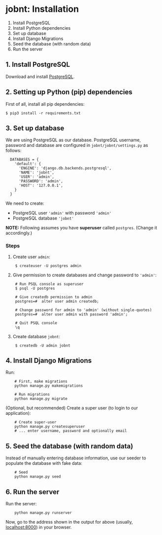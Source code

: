 # jobnt: Installation

1. Install PostgreSQL
2. Install Python dependencies
3. Set up database
4. Install Django Migrations
5. Seed the database (with random data)
6. Run the server

## 1. Install PostgreSQL

Download and install [PostgreSQL](https://www.postgresql.org/download/).

## 2. Setting up Python (pip) dependencies

First of all, install all pip dependencies:

```
$ pip3 install -r requirements.txt
```

## 3. Set up database

We are using PostgreSQL as our database. PostgreSQL username, password and database are configured in `jobnt/jobnt/settings.py` as follows:

```
  DATABASES = {
    'default': {
      'ENGINE': 'django.db.backends.postgresql',
      'NAME': 'jobnt',
      'USER': 'admin', 
      'PASSWORD': 'admin',
      'HOST': '127.0.0.1',
    }
  }
```

We need to create:

* PostgreSQL user `'admin'` with password `'admin'`
* PostgreSQL database `'jobnt'`

**NOTE:** Following assumes you have **superuser** called `postgres`. (Change it accordingly.)

### Steps

1. Create user `admin`:

        $ createuser -U postgres admin

2. Give permission to create databases and change password to `'admin'`:

        # Run PSQL console as superuser
        $ psql -U postgres
        
        # Give createdb permission to admin
        postgres=#  alter user admin createdb;
        
        # Change password for admin to 'admin' (without single-quotes)
        postgres=#  alter user admin with password 'admin';

        # Quit PSQL console
        \q

3. Create database `jobnt`:

        $ createdb -U admin jobnt

## 4. Install Django Migrations

Run:

        # First, make migrations
        python manage.py makemigrations

        # Run migrations
        python manage.py migrate

(Optional, but recommended) Create a super user (to login to our application):

        # Create super-user
        python manage.py createsuperuser
        # ... enter username, password and optionally email

## 5. Seed the database (with random data)

Instead of manually entering database information, use our seeder to populate the database with fake data:

        # Seed
        python manage.py seed

## 6. Run the server

Run the server:

        python manage.py runserver

Now, go to the address shown in the output for above (usually, [localhost:8000](http://localhost:8000)) in your browser.